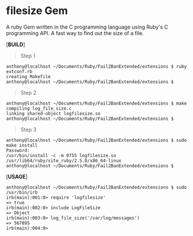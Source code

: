 # filesize Gem
A ruby Gem written in the C programming language using Ruby's C programming API. A fast way to find out the size of a file.


[**BUILD**]

> Step 1
```
anthony@localhost ~/Documents/Ruby/Fail2BanExtended/extensions $ ruby extconf.rb 
creating Makefile
anthony@localhost ~/Documents/Ruby/Fail2BanExtended/extensions $
```

> Step 2
```
anthony@localhost ~/Documents/Ruby/Fail2BanExtended/extensions $ make
compiling log_file_size.c
linking shared-object logfilesize.so
anthony@localhost ~/Documents/Ruby/Fail2BanExtended/extensions $
```

> Step 3
```
anthony@localhost ~/Documents/Ruby/Fail2BanExtended/extensions $ sudo make install
Password: 
/usr/bin/install -c -m 0755 logfilesize.so /usr/lib64/ruby/site_ruby/2.5.0/x86_64-linux
anthony@localhost ~/Documents/Ruby/Fail2BanExtended/extensions $
```

[**USAGE**]

```
anthony@localhost ~/Documents/Ruby/Fail2BanExtended/extensions $ sudo /usr/bin/irb
irb(main):001:0> require 'logfilesize'
=> true
irb(main):002:0> include LogFileSize
=> Object
irb(main):003:0> log_file_size('/var/log/messages')
=> 567895
irb(main):004:0>
```
